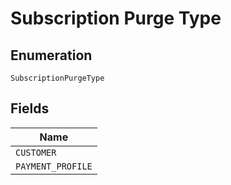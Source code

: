 
# Subscription Purge Type

## Enumeration

`SubscriptionPurgeType`

## Fields

| Name |
|  --- |
| `CUSTOMER` |
| `PAYMENT_PROFILE` |


